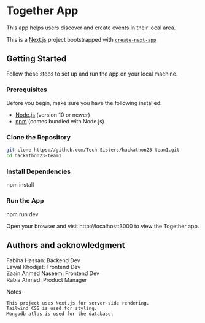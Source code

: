 # Together App

This app helps users discover and create events in their local area.

This is a [Next.js](https://nextjs.org/) project bootstrapped with [`create-next-app`](https://github.com/vercel/next.js/tree/canary/packages/create-next-app).

## Getting Started

Follow these steps to set up and run the app on your local machine.

### Prerequisites

Before you begin, make sure you have the following installed:

- [Node.js](https://nodejs.org/) (version 10 or newer)
- [npm](https://www.npmjs.com/) (comes bundled with Node.js)

<!-- - [MongoDB](https://www.mongodb.com/try/download/community) (Make sure the MongoDB server is running) -->

### Clone the Repository

```bash
git clone https://github.com/Tech-Sisters/hackathon23-team1.git
cd hackathon23-team1
```

### Install Dependencies

npm install

<!-- ### Set Up MongoDB

Make sure your MongoDB server is running
Create a .env file in the root of the project.
Add the following line to the .env file, replacing <YOUR_MONGODB_URI> with your MongoDB connection string:
MONGODB_URI=<YOUR_MONGODB_URI> -->

### Run the App

npm run dev

Open your browser and visit http://localhost:3000 to view the Together app.

## Authors and acknowledgment

Fabiha Hassan: Backend Dev <br />
Lawal Khodijat: Frontend Dev <br />
Zaain Ahmed Naseem: Frontend Dev <br />
Rabia Ahmed: Product Manager <br />

Notes

    This project uses Next.js for server-side rendering.
    Tailwind CSS is used for styling.
    Mongodb atlas is used for the database.
